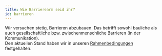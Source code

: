 ```yaml
---
title: Wie Barrierearm seid ihr?
id: barrieren
---
```

Wir versuchen stetig, Barrieren abzubauen. Das betrifft sowohl bauliche als auch gesellschaftliche bzw. zwischenmenschliche Barrieren (in der Kommunikation).\
Den aktuellen Stand haben wir in unseren [Rahmenbedingungen](../infos#rahmenbedingungen) festgehalten.
